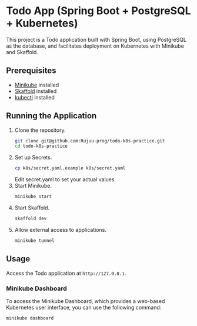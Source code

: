 # Todo App (Spring Boot + PostgreSQL + Kubernetes)

This project is a Todo application built with Spring Boot, using PostgreSQL as the database, and facilitates deployment on Kubernetes with Minikube and Skaffold.

## Prerequisites

- [Minikube](https://minikube.sigs.k8s.io/docs/start/) installed
- [Skaffold](https://skaffold.dev/docs/install/) installed
- [kubectl](https://kubernetes.io/ja/docs/tasks/tools/install-kubectl/) installed

## Running the Application

1. Clone the repository.
   ```bash
   git clone git@github.com:Rujuu-prog/todo-k8s-practice.git
   cd todo-k8s-practice
   ```
2. Set up Secrets.
   ```bash
   cp k8s/secret.yaml.example k8s/secret.yaml
   ```
   Edit secret.yaml to set your actual values
3. Start Minikube.
   ```bash
   minikube start
   ```
4. Start Skaffold.
   ```bash
   skaffold dev
   ```
5. Allow external access to applications.
   ```bash
   minikube tunnel
   ```

## Usage

Access the Todo application at `http://127.0.0.1`.

### Minikube Dashboard

To access the Minikube Dashboard, which provides a web-based Kubernetes user interface, you can use the following command:

```bash
minikube dashboard
```
